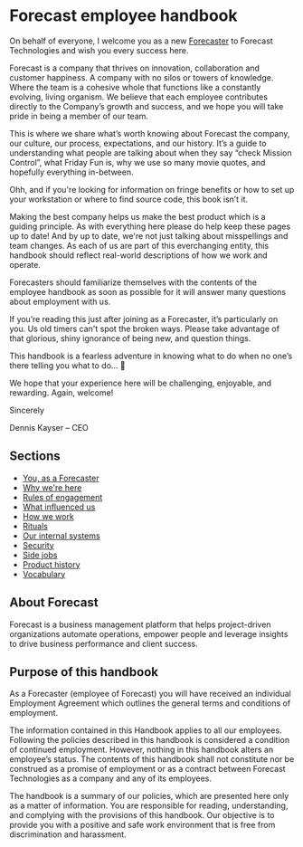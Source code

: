 # Forecast employee handbook

On behalf of everyone, I welcome you as a new [Forecaster](https://www.forecast.app/) to Forecast Technologies and wish you every success here.

Forecast is a company that thrives on innovation, collaboration and customer happiness. A company with no silos or towers of knowledge. Where the team is a cohesive whole that functions like a constantly evolving, living organism. We believe that each employee contributes directly to the Company’s growth and success, and we hope you will take pride in being a member of our team.

This is where we share what’s worth knowing about Forecast the company, our culture, our process, expectations, and our history. It’s a guide to understanding what people are talking about when they say “check Mission Control”, what Friday Fun is, why we use so many movie quotes, and hopefully everything in-between.

Ohh, and if you're looking for information on fringe benefits or how to set up your workstation or where to find source code, this book isn’t it.

Making the best company helps us make the best product which is a guiding principle. As with everything here please do help keep these pages up to date! And by up to date, we're not just talking about misspellings and team changes. As each of us are part of this everchanging entity, this handbook should reflect real-world descriptions of how we work and operate.

Forecasters should familiarize themselves with the contents of the employee handbook as soon as possible for it will answer many questions about employment with us.

If you’re reading this just after joining as a Forecaster, it’s particularly on you. Us old timers can't spot the broken ways. Please take advantage of that glorious, shiny ignorance of being new, and question things. 

This handbook is a fearless adventure in knowing what to do when no one’s there telling you what to do... :princess:

We hope that your experience here will be challenging, enjoyable, and rewarding. Again, welcome!

Sincerely


Dennis Kayser – CEO

## Sections
* [You, as a Forecaster](you-as-a-forecaster.md)
* [Why we're here](why-we-are-here.md)
* [Rules of engagement](rules-of-engagement.md)
* [What influenced us](what-influenced-us.md)
* [How we work](how-we-work.md)
* [Rituals](rituals.md)
* [Our internal systems](our-internal-systems.md)
* [Security](security.md)
* [Side jobs](side-jobs.md)
* [Product history](product-history.md)
* [Vocabulary](vocabulary.md)

## About Forecast
Forecast is a business management platform that helps project-driven organizations automate operations, empower people and leverage insights to drive business performance and client success.

## Purpose of this handbook
As a Forecaster (employee of Forecast) you will have received an individual Employment Agreement which outlines the general terms and conditions of employment.

The information contained in this Handbook applies to all our employees. Following the policies described in this handbook is considered a condition of continued employment. However, nothing in this handbook alters an employee’s status. The contents of this handbook shall not constitute nor be construed as a promise of employment or as a contract between Forecast Technologies as a company and any of its employees. 

The handbook is a summary of our policies, which are presented here only as a matter of information. You are responsible for reading, understanding, and complying with the provisions of this handbook. Our objective is to provide you with a positive and safe work environment that is free from discrimination and harassment.
